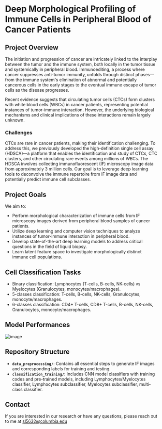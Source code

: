 # Deep Morphological Profiling of Immune Cells in Peripheral Blood of Cancer Patients

## Project Overview

The initiation and progression of cancer are intricately linked to the interplay between the tumor and the immune system, both locally in the tumor tissue and systemically in peripheral blood. Immunoediting, a process where cancer suppresses anti-tumor immunity, unfolds through distinct phases—from the immune system's elimination of abnormal and potentially cancerous cells in the early stages to the eventual immune escape of tumor cells as the disease progresses.

Recent evidence suggests that circulating tumor cells (CTCs) form clusters with white blood cells (WBCs) in cancer patients, representing potential instances of tumor-immune interaction. However, the underlying biological mechanisms and clinical implications of these interactions remain largely unknown.

### Challenges

CTCs are rare in cancer patients, making their identification challenging. To address this, we previously developed the high-definition single cell assay (HDSCA)—a platform that enables the identification and study of CTCs, CTC clusters, and other circulating rare events among millions of WBCs. The HDSCA involves collecting immunofluorescent (IF) microscopy image data from approximately 3 million cells. Our goal is to leverage deep learning tools to deconvolve the immune repertoire from IF image data and potentially predict immune cell subclasses.

## Project Goals

We aim to:
- Perform morphological characterization of immune cells from IF microscopy images derived from peripheral blood samples of cancer patients.
- Utilize deep learning and computer vision techniques to analyze instances of tumor-immune interaction in peripheral blood.
- Develop state-of-the-art deep learning models to address critical questions in the field of liquid biopsy.
- Learn latent feature space to investigate morphologically distinct  immune cell populations.

## Cell Classification Tasks
- Binary classification: Lymphocytes (T-cells, B-cells, NK-cells) vs Myelocytes (Granulocytes, monocytes/macrophages).
- 5-classes classification: T-cells, B-cells, NK-cells, Granulocytes, monocyte/macrophages.
- 6-classes classification: CD4+ T-cells, CD8+ T-cells, B-cells, NK-cells, Granulocytes, monocyte/macrophages.

## Model Performances
![image](https://github.com/user-attachments/assets/768badbe-2f9f-474f-9832-f80e35d8d2a3)

## Repository Structure

- **`data_preprocessing/`**: Contains all essential steps to generate IF images and corresponding labels for training and testing.
- **`classification_training/`**: Includes CNN model classifiers with training codes and pre-trained models, including Lymphocytes/Myelocytes classifier, Lymphocytes subclassifier, Myelocytes subclassifier, multi-class classifier. 

## Contact

If you are interested in our research or have any questions, please reach out to me at sl5632@columbia.edu
